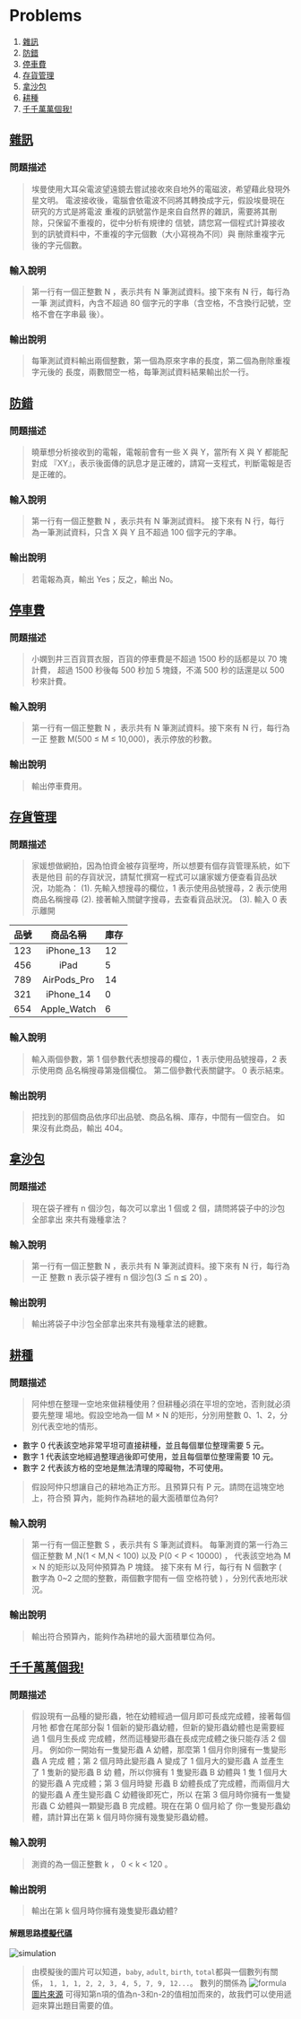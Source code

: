 # Problems

1. [雜訊](#雜訊)
2. [防錯](#防錯)
3. [停車費](#停車費)
4. [存貨管理](#存貨管理)
5. [拿沙包](#拿沙包)
6. [耕種](#耕種)
7. [千千萬萬個我!](#千千萬萬個我)

## [雜訊](./exercise_1_230315/src/Main.java)

### 問題描述

>埃曼使用大耳朵電波望遠鏡去嘗試接收來自地外的電磁波，希望藉此發現外星文明。
電波接收後，電腦會依電波不同將其轉換成字元，假設埃曼現在研究的方式是將電波
重複的訊號當作是來自自然界的雜訊，需要將其刪除，只保留不重複的，從中分析有規律的
信號，請您寫一個程式計算接收到的訊號資料中，不重複的字元個數（大小寫視為不同）與
刪除重複字元後的字元個數。

### 輸入說明

>第一行有一個正整數 N ，表示共有 N 筆測試資料。接下來有 N 行，每行為一筆
測試資料，內含不超過 80 個字元的字串（含空格，不含換行記號，空格不會在字串最
後）。

### 輸出說明

>每筆測試資料輸出兩個整數，第一個為原來字串的長度，第二個為刪除重複字元後的
長度，兩數間空一格，每筆測試資料結果輸出於一行。

## [防錯](./exercise_2_230315/src/Main.java)

### 問題描述

>曉華想分析接收到的電報，電報前會有一些 X 與 Y，當所有 X 與 Y 都能配對成
『XY』，表示後面傳的訊息才是正確的，請寫一支程式，判斷電報是否是正確的。

### 輸入說明

>第一行有一個正整數 N ，表示共有 N 筆測試資料。
接下來有 N 行，每行為一筆測試資料，只含 X 與 Y 且不超過 100 個字元的字串。

### 輸出說明

>若電報為真，輸出 Yes；反之，輸出 No。

## [停車費](./exercise_3_230315/src/Main.java)

### 問題描述

>小嫻到井三百貨買衣服，百貨的停車費是不超過 1500 秒的話都是以 70 塊計費，
超過 1500 秒後每 500 秒加 5 塊錢，不滿 500 秒的話還是以 500 秒來計費。

### 輸入說明

>第一行有一個正整數 N ，表示共有 N 筆測試資料。接下來有 N 行，每行為一正
整數 M(500 ≤ M ≤ 10,000)，表示停放的秒數。

### 輸出說明

>輸出停車費用。

## [存貨管理](./exercise_4_230315/src/Main.java)

### 問題描述

>家媛想做網拍，因為怕資金被存貨壓垮，所以想要有個存貨管理系統，如下表是他目
前的存貨狀況，請幫忙撰寫一程式可以讓家媛方便查看貨品狀況，功能為：
>(1). 先輸入想搜尋的欄位，1 表示使用品號搜尋，2 表示使用商品名稱搜尋
>(2). 接著輸入關鍵字搜尋，去查看貨品狀況。
>(3). 輸入 0 表示離開

|品號|商品名稱|庫存|
|:-|:-:|:-|
|123|iPhone_13|12|
|456|iPad|5|
|789|AirPods_Pro|14|
|321|iPhone_14|0|
|654|Apple_Watch|6|

### 輸入說明

>輸入兩個參數，第 1 個參數代表想搜尋的欄位，1 表示使用品號搜尋，2 表示使用商
品名稱搜尋第幾個欄位。
第二個參數代表關鍵字。
0 表示結束。

### 輸出說明

>把找到的那個商品依序印出品號、商品名稱、庫存，中間有一個空白。
如果沒有此商品，輸出 404。

## [拿沙包](./exercise_5_230315/src/Main.java)

### 問題描述

>現在袋子裡有 n 個沙包，每次可以拿出 1 個或 2 個，請問將袋子中的沙包全部拿出
來共有幾種拿法？

### 輸入說明

>第一行有一個正整數 N ，表示共有 N 筆測試資料。接下來有 N 行，每行為一正
整數 n 表示袋子裡有 n 個沙包(3 ≦ n ≦ 20) 。

### 輸出說明

>輸出將袋子中沙包全部拿出來共有幾種拿法的總數。

## [耕種](./exercise_6_230315/src/Main.java)

### 問題描述

>阿仲想在整理一空地來做耕種使用？但耕種必須在平坦的空地，否則就必須要先整理
場地。假設空地為一個 M × N 的矩形，分別用整數 0、1、2，分別代表空地的情形。

- 數字 0 代表該空地非常平坦可直接耕種，並且每個單位整理需要 5 元。
- 數字 1 代表該空地經過整理過後即可使用，並且每個單位整理需要 10 元。
- 數字 2 代表該方格的空地是無法清理的障礙物，不可使用。

>假設阿仲只想讓自己的耕地為正方形。且預算只有 P 元。請問在這塊空地上，符合預
算內，能夠作為耕地的最大面積單位為何?

### 輸入說明

>第一行有一個正整數 S ，表示共有 S 筆測試資料。
每筆測資的第一行為三個正整數 M ,N(1 < M,N < 100) 以及 P(0 < P < 10000) ，
代表該空地為 M × N 的矩形以及阿仲預算為 P 塊錢。
接下來有 M 行，每行有 N 個數字 ( 數字為 0~2 之間的整數，兩個數字間有一個
空格符號 ) ，分別代表地形狀況。

### 輸出說明

>輸出符合預算內，能夠作為耕地的最大面積單位為何。

## [千千萬萬個我!](./exercise_7_230315/src/Main.java)

### 問題描述

>假設現有一品種的變形蟲，牠在幼體經過一個月即可長成完成體，接著每個月牠
都會在尾部分裂 1 個新的變形蟲幼體，但新的變形蟲幼體也是需要經過 1 個月生長成
完成體，然而這種變形蟲在長成完成體之後只能存活 2 個月。
例如你一開始有一隻變形蟲 A 幼體，那麼第 1 個月你則擁有一隻變形蟲 A 完成
體；第 2 個月時此變形蟲 A 變成了 1 個月大的變形蟲 A 並產生了 1 隻新的變形蟲 B 幼
體，所以你擁有 1 隻變形蟲 B 幼體與 1 隻 1 個月大的變形蟲 A 完成體；第 3 個月時變
形蟲 B 幼體長成了完成體，而兩個月大的變形蟲 A 產生變形蟲 C 幼體後即死亡，所以
在第 3 個月時你擁有一隻變形蟲 C 幼體與一顆變形蟲 B 完成體。現在在第 0 個月給了
你一隻變形蟲幼體，請計算出在第 k 個月時你擁有幾隻變形蟲幼體。

### 輸入說明

>測資的為一個正整數 k ， 0 < k < 120 。

### 輸出說明

>輸出在第 k 個月時你擁有幾隻變形蟲幼體?

#### 解題思路[模擬代碼](./exercise_7_230315_sim/src/Main.java)

![simulation](./exercise_7_230315_sim/simulation.png)
>由模擬後的圖片可以知道，`baby`, `adult`, `birth`, `total`都與一個數列有關係， `1, 1, 1, 2, 2, 3, 4, 5, 7, 9, 12...`。
>數列的關係為 ![formula](./exercise_7_230315_sim/formula.jpg)
[圖片來源](https://www.numerade.com/ask/question/we-work-with-sequence-with-a-recursive-formula-is-as-follows-x0-1-2-l-en-tn-2-n-3-vn-2-3-the-sequence-therefore-looks-like-111223457912-for-example-13-31-0-1-1-2-24-6-243-4-7-85-24-5-etc-pro-66856/)
>可得知第n項的值為n-3和n-2的值相加而來的，故我們可以使用遞迴來算出題目需要的值。

